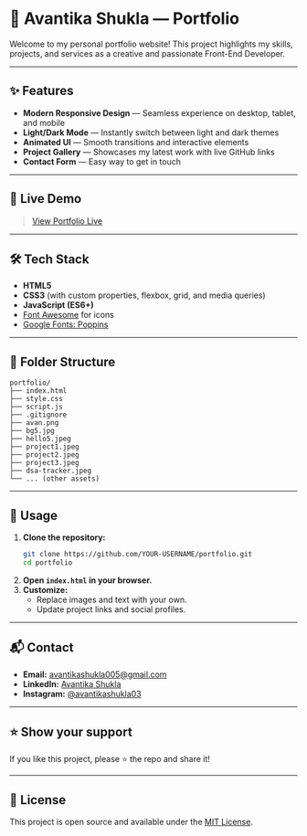 # 🌟 Avantika Shukla — Portfolio

Welcome to my personal portfolio website! This project highlights my skills, projects, and services as a creative and passionate Front-End Developer.

---

## ✨ Features

- **Modern Responsive Design** — Seamless experience on desktop, tablet, and mobile
- **Light/Dark Mode** — Instantly switch between light and dark themes
- **Animated UI** — Smooth transitions and interactive elements
- **Project Gallery** — Showcases my latest work with live GitHub links
- **Contact Form** — Easy way to get in touch

---

## 🚀 Live Demo

> [View Portfolio Live](https://avantikashukla03.github.io/Portfolio/)

---

## 🛠️ Tech Stack

- **HTML5**
- **CSS3** (with custom properties, flexbox, grid, and media queries)
- **JavaScript (ES6+)**
- [Font Awesome](https://fontawesome.com/) for icons
- [Google Fonts: Poppins](https://fonts.google.com/specimen/Poppins)

---

## 📁 Folder Structure

```
portfolio/
├── index.html
├── style.css
├── script.js
├── .gitignore
├── avan.png
├── bg5.jpg
├── hello5.jpeg
├── project1.jpeg
├── project2.jpeg
├── project3.jpeg
├── dsa-tracker.jpeg
└── ... (other assets)
```

---

## 📝 Usage

1. **Clone the repository:**
   ```sh
   git clone https://github.com/YOUR-USERNAME/portfolio.git
   cd portfolio
   ```
2. **Open `index.html` in your browser.**
3. **Customize:**
   - Replace images and text with your own.
   - Update project links and social profiles.

---

## 📬 Contact

- **Email:** avantikashukla005@gmail.com
- **LinkedIn:** [Avantika Shukla](https://www.linkedin.com/in/avantika-shukla-a4ab37300/)
- **Instagram:** [@avantikashukla03](https://www.instagram.com/avantikashukla03)

---

## ⭐️ Show your support

If you like this project, please ⭐️ the repo and share it!

---

## 📝 License

This project is open source and available under the [MIT License](LICENSE).
